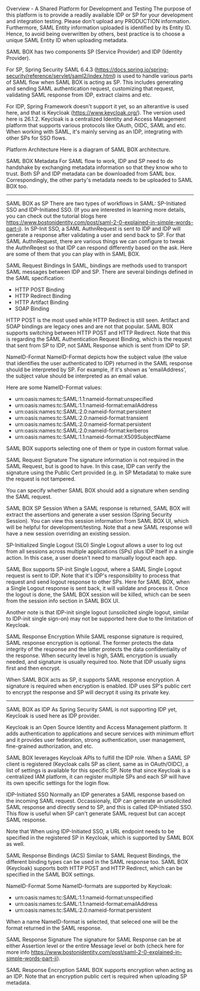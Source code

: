 Overview - A Shared Platform for Development and Testing
The purpose of this platform is to provide a readily available IDP or SP for your development and integration testing. Please don't upload any PRODUCTION information. Furthermore, SAML Entity information uploaded is identified by its Entity ID. Hence, to avoid being overwritten by others, best practice is to choose a unique SAML Entity ID when uploading metadata.

SAML BOX has two components SP (Service Provider) and IDP (Identity Provider).

For SP, Spring Security SAML 6.4.3 (https://docs.spring.io/spring-security/reference/servlet/saml2/index.html) is used to handle various parts of  SAML flow when SAML BOX is acting as SP. This includes generating and sending SAML authentication request, customizing that request, validating SAML response from IDP, extract claims and etc.

For IDP, Spring Framework doesn't support it yet, so an alterantive is used here, and that is Keycloak (https://www.keycloak.org/). The version used here is 26.1.2. Keycloak is a centralized Identity and Access Management platform that supports various protocols like OAuth, OIDC, SAML and etc. When working with SAML, it's mainly serving as an IDP, integrating with other SPs for SSO flows.

Platform Architecture
Here is a diagram of SAML BOX architecture.
<architecture-diagram>


SAML BOX Metadata
For SAML flow to work, IDP and SP need to do handshake by exchanging metadata information so that they know who to trust. Both SP and IDP metadata can be downloaded from SAML box. Correspondingly, the other party's metadata needs to be uploaded to SAML BOX too.



****
SAML BOX as SP
There are two types of workflows in SAML: SP-Initiated SSO and IDP-Initiated SSO. (If you are interested in learning more details, you can check out the tutorial blogs here https://www.bostonidentity.com/post/saml-2-0-explained-in-simple-words-part-i). In SP-Init SSO, a SAML AuthnRequest is sent to IDP and IDP will generate a response after validating a user and send back to SP. For that SAML AuthnRequest, there are various things we can configure to tweak the AuthnReqest so that IDP can respond differently based on the ask. Here are some of them that you can play with in SAML BOX.


SAML Request Bindings
In SAML, bindings are methods used to transport SAML messages between IDP and SP. There are several bindings defined in the SAML specification:
- HTTP POST Binding
- HTTP Redirect Binding
- HTTP Artifact Binding
- SOAP Binding

HTTP POST is the most used while HTTP Redirect is still seen. Artifact and SOAP bindings are legacy ones and are not that popular.
SAML BOX supports switching between HTTP POST and HTTP Redirect. Note that this is regarding the SAML Authentication Request Binding, which is the request that sent from SP to IDP, not SAML Response which is sent from IDP to SP.


NameID-Format
NameID-Format depicts how the subject value (the value that identifies the user authenticated to IDP) returned in the SAML response should be interpreted by SP. For example, if it's shown as 'emailAddress', the subject value should be interpreted as an email value.

Here are some NameID-Format values:
- urn:oasis:names:tc:SAML:1.1:nameid-format:unspecified
- urn:oasis:names:tc:SAML:1.1:nameid-format:emailAddress
- urn:oasis:names:tc:SAML:2.0:nameid-format:persistent
- urn:oasis:names:tc:SAML:2.0:nameid-format:transient
- urn:oasis:names:tc:SAML:2.0:nameid-format:persistent
- urn:oasis:names:tc:SAML:2.0:nameid-format:kerberos
- urn:oasis:names:tc:SAML:1.1:nameid-format:X509SubjectName

SAML BOX supports selecting one of them or type in custom format value.


SAML Request Signature
The signature information is not required in the SAML Request, but is good to have. In this case, IDP can verify the signature using the Public Cert provided (e.g. in SP Metadata) to make sure the request is not tampered.

You can specify whether SAML BOX should add a signature when sending the SAML request.


SAML BOX SP Session
When a SAML response is returned, SAML BOX will extract the assertions and generate a user session (Spring Security Session). You can view this session information from SAML BOX UI, which will be helpful for development/testing. Note that a new SAML response will have a new session overriding an existing session.


SP-Initialized Single Logout (SLO)
Single Logout allows a user to log out from all sessions across multiple applications (SPs) plus IDP itself in a single action. In this case, a user doesn't need to manually logout each app.

SAML Box supports SP-init Single Logout, where a SAML Single Logout request is sent to IDP. Note that it's IDP's responsibility to process that request and send logout response to other SPs. Here for SAML BOX, when a Single Logout response is sent back, it will validate and process it. Once the logout is done, the SAML BOX session will be killed, which can be seen from the session info section in SAML BOX UI.

Another note is that IDP-init single logout (unsolicited single logout, similar to IDP-init single sign-on) may not be supported here due to the limitation of Keycloak.


SAML Response Encryption
While SAML response signature is required, SAML response encryption is optional. The former protects the data integrity of the response and the latter protects the data confidentiality of the response. When security level is high, SAML encryption is usually needed, and signature is usually required too. Note that IDP usually signs first and then encrypt.

When SAML BOX acts as SP, it supports SAML response encryption. A signature is required when encryption is enabled. IDP uses SP's public cert to encrypt the response and SP will decrypt it using its private key.


****
SAML BOX as IDP
As Spring Security SAML is not supporting IDP yet, Keycloak is used here as IDP provider.

Keycloak is an Open Source Identity and Access Management platform. It adds authentication to applications and secure services with minimum effort and it provides user federation, strong authentication, user management, fine-grained authorization, and etc.

SAML BOX leverages Keycloak APIs to fulfill the IDP role. When a SAML SP client is registered (Keycloak calls SP as client, same as in OAuth/OIDC), a list of settings is available for this specific SP. Note that since Keycloak is a centralized IAM platform, it can register multiple SPs and each SP will have its own specific settings for the login flow.


IDP-Initiated SSO
Normally an IDP generates a SAML response based on the incoming SAML request. Occassionaly, IDP can generate an unsolicited SAML response and directly send to SP, and this is called IDP-Initiated SSO. This flow is useful when SP can't generate SAML request but can accept SAML response.

Note that When using IDP-Initiated SSO, a URL endpoint needs to be specified in the registered SP in Keycloak, which is supported by SAML BOX as well.


SAML Response Bindings (ACS)
Similar to SAML Request Bindings, the different binding types can be used in the SAML response too. SAML BOX (Keycloak) supports both HTTP POST and HTTP Redirect, which can be specified in the SAML BOX settings.


NameID-Format
Some NameID-formats are supported by Keycloak:
- urn:oasis:names:tc:SAML:1.1:nameid-format:unspecified
- urn:oasis:names:tc:SAML:1.1:nameid-format:emailAddress
- urn:oasis:names:tc:SAML:2.0:nameid-format:persistent

When a name NameID-format is selected, that seleced one will be the format returned in the SAML response.


SAML Response Signature
The signature for SAML Response can be at either Assertion level or the entire Message level or both (check here for more info https://www.bostonidentity.com/post/saml-2-0-explained-in-simple-words-part-ii).


SAML Response Encryption
SAML BOX supports encryption when acting as an IDP. Note that an encryption public cert is required when uploading SP metadata.


